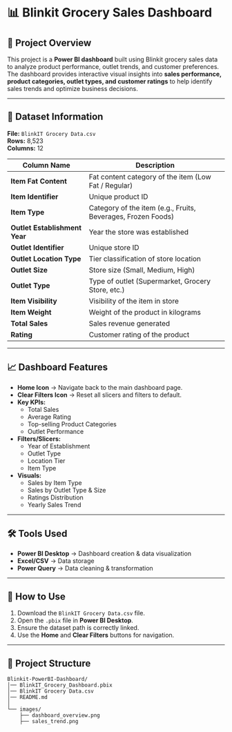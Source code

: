 # 📊 Blinkit Grocery Sales Dashboard

## 📌 Project Overview
This project is a **Power BI dashboard** built using Blinkit grocery sales data to analyze product performance, outlet trends, and customer preferences.  
The dashboard provides interactive visual insights into **sales performance, product categories, outlet types, and customer ratings** to help identify sales trends and optimize business decisions.

---

## 📂 Dataset Information
**File:** `BlinkIT Grocery Data.csv`  
**Rows:** 8,523  
**Columns:** 12  

| Column Name                | Description |
|---------------------------|-------------|
| **Item Fat Content**      | Fat content category of the item (Low Fat / Regular) |
| **Item Identifier**       | Unique product ID |
| **Item Type**              | Category of the item (e.g., Fruits, Beverages, Frozen Foods) |
| **Outlet Establishment Year** | Year the store was established |
| **Outlet Identifier**      | Unique store ID |
| **Outlet Location Type**   | Tier classification of store location |
| **Outlet Size**            | Store size (Small, Medium, High) |
| **Outlet Type**            | Type of outlet (Supermarket, Grocery Store, etc.) |
| **Item Visibility**        | Visibility of the item in store |
| **Item Weight**            | Weight of the product in kilograms |
| **Total Sales**            | Sales revenue generated |
| **Rating**                 | Customer rating of the product |

---

## 📈 Dashboard Features
- **Home Icon** → Navigate back to the main dashboard page.  
- **Clear Filters Icon** → Reset all slicers and filters to default.  
- **Key KPIs:**
  - Total Sales
  - Average Rating
  - Top-selling Product Categories
  - Outlet Performance
- **Filters/Slicers:**
  - Year of Establishment
  - Outlet Type
  - Location Tier
  - Item Type
- **Visuals:**
  - Sales by Item Type
  - Sales by Outlet Type & Size
  - Ratings Distribution
  - Yearly Sales Trend

---

## 🛠 Tools Used
- **Power BI Desktop** → Dashboard creation & data visualization  
- **Excel/CSV** → Data storage  
- **Power Query** → Data cleaning & transformation  

---

## 📜 How to Use
1. Download the `BlinkIT Grocery Data.csv` file.  
2. Open the `.pbix` file in **Power BI Desktop**.  
3. Ensure the dataset path is correctly linked.  
4. Use the **Home** and **Clear Filters** buttons for navigation.  

---

## 📌 Project Structure
```
Blinkit-PowerBI-Dashboard/
│── BlinkIT_Grocery_Dashboard.pbix
│── BlinkIT Grocery Data.csv
│── README.md
│
└── images/
    ├── dashboard_overview.png
    ├── sales_trend.png
```

